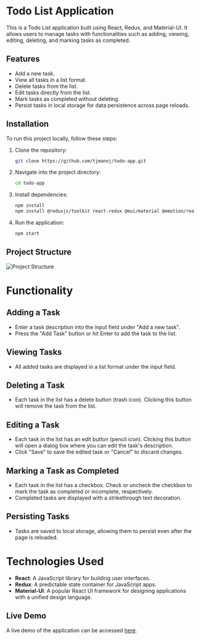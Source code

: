 # Todo List Application

This is a Todo List application built using React, Redux, and Material-UI. It allows users to manage tasks with functionalities such as adding, viewing, editing, deleting, and marking tasks as completed.

## Features

- Add a new task.
- View all tasks in a list format.
- Delete tasks from the list.
- Edit tasks directly from the list.
- Mark tasks as completed without deleting.
- Persist tasks in local storage for data persistence across page reloads.

## Installation

To run this project locally, follow these steps:

1. Clone the repository:

    ```bash
    git clone https://github.com/tjmanoj/todo-app.git
    ```

2. Navigate into the project directory:

    ```bash
    cd todo-app
    ```

3. Install dependencies:

    ```bash
    npm install
    npm install @reduxjs/toolkit react-redux @mui/material @emotion/react @emotion/styled @mui/icons-material
    ```
4. Run the application:

    ```bash
    npm start
    ```

## Project Structure

![Project Structure](https://res.cloudinary.com/dejvgjqgh/image/upload/v1719997216/project_structure_pqnd4u.png)

# Functionality

## Adding a Task
- Enter a task description into the input field under "Add a new task".
- Press the "Add Task" button or hit Enter to add the task to the list.

## Viewing Tasks
- All added tasks are displayed in a list format under the input field.

## Deleting a Task
- Each task in the list has a delete button (trash icon). Clicking this button will remove the task from the list.

## Editing a Task
- Each task in the list has an edit button (pencil icon). Clicking this button will open a dialog box where you can edit the task's description.
- Click "Save" to save the edited task or "Cancel" to discard changes.

## Marking a Task as Completed
- Each task in the list has a checkbox. Check or uncheck the checkbox to mark the task as completed or incomplete, respectively.
- Completed tasks are displayed with a strikethrough text decoration.

## Persisting Tasks
- Tasks are saved to local storage, allowing them to persist even after the page is reloaded.

# Technologies Used

- **React**: A JavaScript library for building user interfaces.
- **Redux**: A predictable state container for JavaScript apps.
- **Material-UI**: A popular React UI framework for designing applications with a unified design language.


## Live Demo
A live demo of the application can be accessed [here](https://tjtodoapp.ccbp.tech/).
